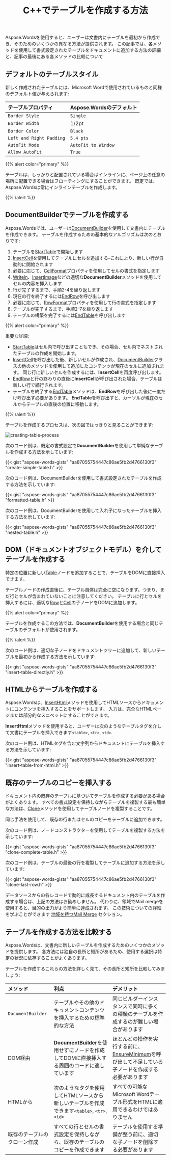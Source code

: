 ﻿---
title: C++でテーブルを作成する方法
second_title: C++の場合Aspose.Words
articleTitle: テーブルを作成する
linktitle: テーブルを作成する
description: "C++を使用してテーブルを作成するさまざまな方法。 ドキュメント用にC++でテーブルを作成します。 C++でテーブルを追加します。"
type: docs
weight: 20
url: /ja/cpp/create-a-table/
---

Aspose.Wordsを使用すると、ユーザーは文書内にテーブルを最初から作成でき、そのためのいくつかの異なる方法が提供されます。 この記事では、各メソッドを使用して書式設定されたテーブルをドキュメントに追加する方法の詳細と、記事の最後にある各メソッドの比較について

## デフォルトのテーブルスタイル

新しく作成されたテーブルには、Microsoft Wordで使用されているものと同様のデフォルト値が与えられます:

| テーブルプロパティ | Aspose.Wordsのデフォルト |
| :- | :- |
| `Border Style` | `Single` |
| `Border Width` | 1/2pt |
| `Border Color` | `Black` |
| `Left and Right Padding` | `5.4 pts` |
| `AutoFit Mode` | `AutoFit to Window` |
| `Allow AutoFit` | `True` |

{{% alert color="primary" %}}

テーブルは、しっかりと配置されている場合はインラインに、ページ上の任意の場所に配置できる場合はフローティングにすることができます。 既定では、Aspose.Wordsは常にインラインテーブルを作成します。

{{% /alert %}}

## DocumentBuilderでテーブルを作成する

Aspose.Wordsでは、ユーザーは[DocumentBuilder](https://reference.aspose.com/words/cpp/aspose.words/documentbuilder/)を使用して文書内にテーブルを作成できます。 テーブルを作成するための基本的なアルゴリズムは次のとおりです:

1. テーブルを[StartTable](https://reference.aspose.com/words/cpp/aspose.words/documentbuilder/starttable/)で開始します
2. [InsertCell](https://reference.aspose.com/words/cpp/aspose.words/documentbuilder/insertcell/)を使用してテーブルにセルを追加する–これにより、新しい行が自動的に開始されます
3. 必要に応じて、[CellFormat](https://reference.aspose.com/words/cpp/aspose.words/documentbuilder/get_cellformat/)プロパティを使用してセルの書式を指定します
4. [Writeln](https://reference.aspose.com/words/cpp/aspose.words/documentbuilder/writeln/)、[InsertImage](https://reference.aspose.com/words/cpp/aspose.words/documentbuilder/insertimage/)などの適切な**DocumentBuilder**メソッドを使用してセルの内容を挿入します
5. 行が完了するまで、手順2-4を繰り返します
6. 現在の行を終了するには[EndRow](https://reference.aspose.com/words/cpp/aspose.words/documentbuilder/endrow/)を呼び出します
7. 必要に応じて、[RowFormat](https://reference.aspose.com/words/cpp/aspose.words/documentbuilder/get_rowformat/)プロパティを使用して行の書式を指定します
8. テーブルが完了するまで、手順2-7を繰り返します
9. テーブルの構築を完了するには[EndTable](https://reference.aspose.com/words/cpp/aspose.words/documentbuilder/endtable/)を呼び出します

{{% alert color="primary" %}}

重要な詳細:

- [StartTable](https://reference.aspose.com/words/cpp/aspose.words/documentbuilder/starttable/)はセル内で呼び出すこともでき、その場合、セル内でネストされたテーブルの作成を開始します。
- [InsertCell](https://reference.aspose.com/words/cpp/aspose.words/documentbuilder/insertcell/)を呼び出した後、新しいセルが作成され、[DocumentBuilder](https://reference.aspose.com/words/cpp/aspose.words/documentbuilder/)クラスの他のメソッドを使用して追加したコンテンツが現在のセルに追加されます。 同じ行に新しいセルを作成するには、**InsertCell**を再度呼び出します。
- [EndRow](https://reference.aspose.com/words/cpp/aspose.words/documentbuilder/endrow/)と行の終わりの直後に**InsertCell**が呼び出された場合、テーブルは新しい行で続行されます。
- テーブルを終了する[EndTable](https://reference.aspose.com/words/cpp/aspose.words/documentbuilder/endtable/)メソッドは、**EndRow**を呼び出した後に一度だけ呼び出す必要があります。 **EndTable**を呼び出すと、カーソルが現在のセルからテーブルの直後の位置に移動します。

{{% /alert %}}

テーブルを作成するプロセスは、次の図ではっきりと見ることができます:

![creating-table-process](creating-table-process.jpg)

次のコード例は、既定の書式設定で**DocumentBuilder**を使用して単純なテーブルを作成する方法を示しています:

{{< gist "aspose-words-gists" "aa87055754447c86ae5fb2d4766130f3" "create-simple-table.h" >}}

次のコード例は、DocumentBuilderを使用して書式設定されたテーブルを作成する方法を示しています:

{{< gist "aspose-words-gists" "aa87055754447c86ae5fb2d4766130f3" "formatted-table.h" >}}

次のコード例は、DocumentBuilderを使用して入れ子になったテーブルを挿入する方法を示しています:

{{< gist "aspose-words-gists" "aa87055754447c86ae5fb2d4766130f3" "nested-table.h" >}}

## DOM（ドキュメントオブジェクトモデル）を介してテーブルを作成する

特定の位置に新しい[Table](https://reference.aspose.com/words/cpp/aspose.words.tables/table/)ノードを追加することで、テーブルをDOMに直接挿入できます。

テーブルノードの作成直後に、テーブル自体は完全に空になります。つまり、まだ行とセルが含まれていないことに注意してください。 テーブルに行とセルを挿入するには、適切な[Row](https://reference.aspose.com/words/cpp/aspose.words.tables/row/)と[Cell](https://reference.aspose.com/words/cpp/aspose.words.tables/cell/)の子ノードをDOMに追加します。

{{% alert color="primary" %}}

テーブルを作成するこの方法では、**DocumentBuilder**を使用する場合と同じテーブルのデフォルトが使用されます。

{{% /alert %}}

次のコード例は、適切な子ノードをドキュメントツリーに追加して、新しいテーブルを最初から作成する方法を示しています:

{{< gist "aspose-words-gists" "aa87055754447c86ae5fb2d4766130f3" "insert-table-directly.h" >}}

## HTMLからテーブルを作成する

Aspose.Wordsは、[InsertHtml](https://reference.aspose.com/words/cpp/aspose.words/documentbuilder/inserthtml/)メソッドを使用してHTMLソースからドキュメントにコンテンツを挿入することをサポートします。 入力は、完全なHTMLページまたは部分的なスニペットにすることができます。

**InsertHtml**メソッドを使用すると、ユーザーは次のようなテーブルタグを介して文書にテーブルを挿入できます`<table>`, `<tr>`, `<td>`.

次のコード例は、HTMLタグを含む文字列からドキュメントにテーブルを挿入する方法を示しています:

{{< gist "aspose-words-gists" "aa87055754447c86ae5fb2d4766130f3" "insert-table-from-html.h" >}}

## 既存のテーブルのコピーを挿入する

ドキュメント内の既存のテーブルに基づいてテーブルを作成する必要がある場合がよくあります。 すべての書式設定を保持しながらテーブルを複製する最も簡単な方法は、[Clone](https://reference.aspose.com/words/cpp/aspose.words/node/clone/)メソッドを使用してテーブルノードを複製することです。

同じ手法を使用して、既存の行またはセルのコピーをテーブルに追加できます。

次のコード例は、ノードコンストラクターを使用してテーブルを複製する方法を示しています:

{{< gist "aspose-words-gists" "aa87055754447c86ae5fb2d4766130f3" "clone-complete-table.h" >}}

次のコード例は、テーブルの最後の行を複製してテーブルに追加する方法を示しています:

{{< gist "aspose-words-gists" "aa87055754447c86ae5fb2d4766130f3" "clone-last-row.h" >}}

データソースからの各レコードで動的に成長するドキュメント内のテーブルを作成する場合は、上記の方法はお勧めしません。 代わりに、領域でMail mergeを使用すると、目的の出力がより簡単に達成されます。 この技術についての詳細を学ぶことができます [地域を持つMail Merge](/words/cpp/types-of-mail-merge-operations/) セクション。

## テーブルを作成する方法を比較する

Aspose.Wordsは、文書内に新しいテーブルを作成するためのいくつかのメソッドを提供します。 各方法には独自の長所と短所があるため、使用する選択は特定の状況に依存することがよくあります。

テーブルを作成するこれらの方法を詳しく見て、その長所と短所を比較してみましょう:

| メソッド | 利点 | デメリット |
| :- | :- | :- |
| `DocumentBuilder` | テーブルやその他のドキュメントコンテンツを挿入するための標準的な方法 | 同じビルダーインスタンスで同時に多くの種類のテーブルを作成するのが難しい場合があります |
| DOM経由 | **DocumentBuilder**を使用せずにノードを作成してDOMに直接挿入する周囲のコードに適しています | ほとんどの操作を実行する前に、[EnsureMinimum](https://reference.aspose.com/words/cpp/aspose.words.tables/table/ensureminimum/)を呼び出して不足している子ノードを作成する必要があります |
| HTMLから | 次のようなタグを使用してHTMLソースから新しいテーブルを作成できます`<table>`, `<tr>`, `<td>` | すべての可能なMicrosoft Wordテーブル形式をHTMLに適用できるわけではありません |
| 既存のテーブルのクローン作成 | すべての行とセルの書式設定を保持しながら、既存のテーブルのコピーを作成できます | テーブルを使用する準備が整う前に、適切な子ノードを削除する必要があります |

